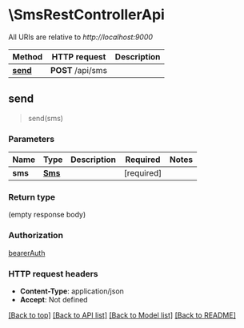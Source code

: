 # \SmsRestControllerApi

All URIs are relative to *http://localhost:9000*

Method | HTTP request | Description
------------- | ------------- | -------------
[**send**](SmsRestControllerApi.md#send) | **POST** /api/sms | 



## send

> send(sms)


### Parameters


Name | Type | Description  | Required | Notes
------------- | ------------- | ------------- | ------------- | -------------
**sms** | [**Sms**](Sms.md) |  | [required] |

### Return type

 (empty response body)

### Authorization

[bearerAuth](../README.md#bearerAuth)

### HTTP request headers

- **Content-Type**: application/json
- **Accept**: Not defined

[[Back to top]](#) [[Back to API list]](../README.md#documentation-for-api-endpoints) [[Back to Model list]](../README.md#documentation-for-models) [[Back to README]](../README.md)

